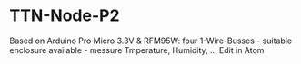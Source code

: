 # TTN-Node-P2
Based on Arduino Pro Micro 3.3V & RFM95W:  four 1-Wire-Busses - suitable enclosure available - messure Tmperature, Humidity, ...
Edit in Atom
